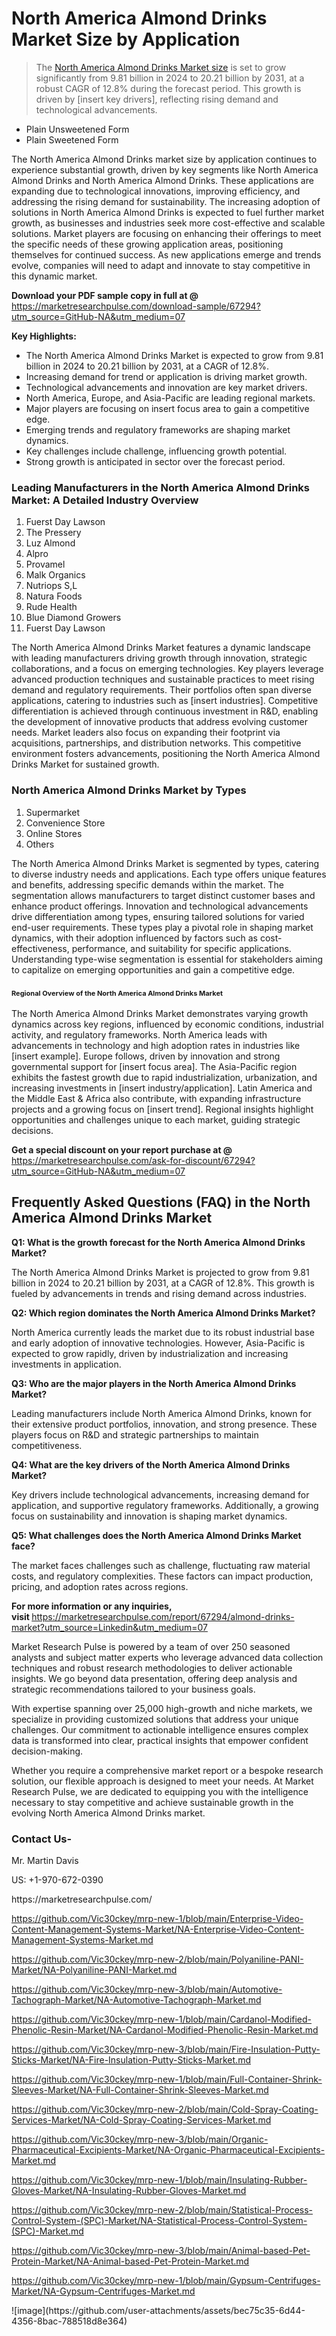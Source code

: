 <h1>North America Almond Drinks Market&nbsp;Size by Application</h1><blockquote><p>The <a href="https://marketresearchpulse.com/download-sample/67294?utm_source=GitHub-NA&amp;utm_medium=07">North America Almond Drinks Market size</a> is set to grow significantly from 9.81 billion in 2024 to 20.21 billion by 2031, at a robust CAGR of 12.8% during the forecast period. This growth is driven by [insert key drivers], reflecting rising demand and technological advancements.</p></blockquote><ul><li>Plain Unsweetened Form<li> Plain Sweetened Form</li></ul><p>The North America Almond Drinks market size by application continues to experience substantial growth, driven by key segments like North America Almond Drinks and North America Almond Drinks. These applications are expanding due to technological innovations, improving efficiency, and addressing the rising demand for sustainability. The increasing adoption of solutions in North America Almond Drinks is expected to fuel further market growth, as businesses and industries seek more cost-effective and scalable solutions. Market players are focusing on enhancing their offerings to meet the specific needs of these growing application areas, positioning themselves for continued success. As new applications emerge and trends evolve, companies will need to adapt and innovate to stay competitive in this dynamic market.</p><p><strong>Download your PDF sample copy in full at @ </strong><a href="https://marketresearchpulse.com/download-sample/67294?utm_source=GitHub-NA&amp;utm_medium=07">https://marketresearchpulse.com/download-sample/67294?utm_source=GitHub-NA&amp;utm_medium=07</a></p><p><strong>Key Highlights: </strong></p><ul><li>The North America Almond Drinks Market is expected to grow from 9.81 billion in 2024 to 20.21 billion by 2031, at a CAGR of 12.8%.</li><li>Increasing demand for trend or application is driving market growth.</li><li>Technological advancements and innovation are key market drivers.</li><li>North America, Europe, and Asia-Pacific are leading regional markets.</li><li>Major players are focusing on insert focus area to gain a competitive edge.</li><li>Emerging trends and regulatory frameworks are shaping market dynamics.</li><li>Key challenges include challenge, influencing growth potential.</li><li>Strong growth is anticipated in sector over the forecast period.</li></ul><h3>Leading Manufacturers in the North America Almond Drinks Market: A Detailed Industry Overview</h3><ol><li>Fuerst Day Lawson</li><li>The Pressery</li><li>Luz Almond</li><li>Alpro</li><li>Provamel</li><li>Malk Organics</li><li>Nutriops S,L</li><li>Natura Foods</li><li>Rude Health</li><li>Blue Diamond Growers</li><li>Fuerst Day Lawson</li></ol><div class="flex max-w-full flex-col flex-grow"><div class="min-h-8 text-message flex w-full flex-col items-end gap-2 whitespace-normal break-words [.text-message+&amp;]:mt-5" dir="auto" data-message-author-role="assistant" data-message-id="fd8432e4-4910-450d-b182-61b7bfb0a01f" data-message-model-slug="gpt-4o"><div class="flex w-full flex-col gap-1 empty:hidden first:pt-[3px]"><div class="markdown prose w-full break-words dark:prose-invert light"><p>The North America Almond Drinks Market features a dynamic landscape with leading manufacturers driving growth through innovation, strategic collaborations, and a focus on emerging technologies. Key players leverage advanced production techniques and sustainable practices to meet rising demand and regulatory requirements. Their portfolios often span diverse applications, catering to industries such as [insert industries]. Competitive differentiation is achieved through continuous investment in R&amp;D, enabling the development of innovative products that address evolving customer needs. Market leaders also focus on expanding their footprint via acquisitions, partnerships, and distribution networks. This competitive environment fosters advancements, positioning the North America Almond Drinks Market for sustained growth.</p></div></div></div></div><h3>North America Almond Drinks Market by Types</h3><ol><li>Supermarket<li> Convenience Store<li> Online Stores<li> Others</li></ol><div class="flex max-w-full flex-col flex-grow"><div class="min-h-8 text-message flex w-full flex-col items-end gap-2 whitespace-normal break-words [.text-message+&amp;]:mt-5" dir="auto" data-message-author-role="assistant" data-message-id="084470be-0bb7-4664-bddf-5156b4f41249" data-message-model-slug="gpt-4o-mini"><div class="flex w-full flex-col gap-1 empty:hidden first:pt-[3px]"><div class="markdown prose w-full break-words dark:prose-invert light"><p>The North America Almond Drinks Market is segmented by types, catering to diverse industry needs and applications. Each type offers unique features and benefits, addressing specific demands within the market. The segmentation allows manufacturers to target distinct customer bases and enhance product offerings. Innovation and technological advancements drive differentiation among types, ensuring tailored solutions for varied end-user requirements. These types play a pivotal role in shaping market dynamics, with their adoption influenced by factors such as cost-effectiveness, performance, and suitability for specific applications. Understanding type-wise segmentation is essential for stakeholders aiming to capitalize on emerging opportunities and gain a competitive edge.</p></div></div></div></div><h3><span style="font-size: 11px;">Regional Overview of the North America Almond Drinks Market</span></h3><div class="flex max-w-full flex-col flex-grow"><div class="min-h-8 text-message flex w-full flex-col items-end gap-2 whitespace-normal break-words [.text-message+&amp;]:mt-5" dir="auto" data-message-author-role="assistant" data-message-id="e9038762-ce64-4e30-91c9-9bd413514231" data-message-model-slug="gpt-4o-mini"><div class="flex w-full flex-col gap-1 empty:hidden first:pt-[3px]"><div class="markdown prose w-full break-words dark:prose-invert light"><p>The North America Almond Drinks Market demonstrates varying growth dynamics across key regions, influenced by economic conditions, industrial activity, and regulatory frameworks. North America leads with advancements in technology and high adoption rates in industries like [insert example]. Europe follows, driven by innovation and strong governmental support for [insert focus area]. The Asia-Pacific region exhibits the fastest growth due to rapid industrialization, urbanization, and increasing investments in [insert industry/application]. Latin America and the Middle East &amp; Africa also contribute, with expanding infrastructure projects and a growing focus on [insert trend]. Regional insights highlight opportunities and challenges unique to each market, guiding strategic decisions.</p></div></div></div></div><p><strong>Get a special discount on your report purchase at @ </strong><a href="https://marketresearchpulse.com/ask-for-discount/67294?utm_source=GitHub-NA&amp;utm_medium=07">https://marketresearchpulse.com/ask-for-discount/67294?utm_source=GitHub-NA&amp;utm_medium=07</a></p><h2>Frequently Asked Questions (FAQ) in the North America Almond Drinks Market</h2><p><strong>Q1: What is the growth forecast for the North America Almond Drinks Market?</strong></p><p>The North America Almond Drinks Market is projected to grow from 9.81 billion in 2024 to 20.21 billion by 2031, at a CAGR of 12.8%. This growth is fueled by advancements in trends and rising demand across industries.</p><p><strong>Q2: Which region dominates the North America Almond Drinks Market?</strong></p><p>North America currently leads the market due to its robust industrial base and early adoption of innovative technologies. However, Asia-Pacific is expected to grow rapidly, driven by industrialization and increasing investments in application.</p><p><strong>Q3: Who are the major players in the North America Almond Drinks Market?</strong></p><p>Leading manufacturers include North America Almond Drinks, known for their extensive product portfolios, innovation, and strong presence. These players focus on R&amp;D and strategic partnerships to maintain competitiveness.</p><p><strong>Q4: What are the key drivers of the North America Almond Drinks Market?</strong></p><p>Key drivers include technological advancements, increasing demand for application, and supportive regulatory frameworks. Additionally, a growing focus on sustainability and innovation is shaping market dynamics.</p><p><strong>Q5: What challenges does the North America Almond Drinks Market face?</strong></p><p>The market faces challenges such as challenge, fluctuating raw material costs, and regulatory complexities. These factors can impact production, pricing, and adoption rates across regions.</p><p><strong>For more information or any inquiries, visit&nbsp;</strong><a href="https://marketresearchpulse.com/report/67294/almond-drinks-market?utm_source=Linkedin&utm_medium=07">https://marketresearchpulse.com/report/67294/almond-drinks-market?utm_source=Linkedin&utm_medium=07</a></p><p>Market Research Pulse is powered by a team of over 250 seasoned analysts and subject matter experts who leverage advanced data collection techniques and robust research methodologies to deliver actionable insights. We go beyond data presentation, offering deep analysis and strategic recommendations tailored to your business goals.</p><p>With expertise spanning over 25,000 high-growth and niche markets, we specialize in providing customized solutions that address your unique challenges. Our commitment to actionable intelligence ensures complex data is transformed into clear, practical insights that empower confident decision-making.</p><p>Whether you require a comprehensive market report or a bespoke research solution, our flexible approach is designed to meet your needs. At Market Research Pulse, we are dedicated to equipping you with the intelligence necessary to stay competitive and achieve sustainable growth in the evolving North America Almond Drinks market.</p><h3><strong>Contact Us-</strong></h3><p>Mr. Martin Davis</p><p>US: +1-970-672-0390</p><p>https://marketresearchpulse.com/</p><p><a href="https://github.com/Vic30ckey/mrp-new-1/blob/main/Enterprise-Video-Content-Management-Systems-Market/NA-Enterprise-Video-Content-Management-Systems-Market.md">https://github.com/Vic30ckey/mrp-new-1/blob/main/Enterprise-Video-Content-Management-Systems-Market/NA-Enterprise-Video-Content-Management-Systems-Market.md</a></p><p><a href="https://github.com/Vic30ckey/mrp-new-2/blob/main/Polyaniline-PANI-Market/NA-Polyaniline-PANI-Market.md">https://github.com/Vic30ckey/mrp-new-2/blob/main/Polyaniline-PANI-Market/NA-Polyaniline-PANI-Market.md</a></p><p><a href="https://github.com/Vic30ckey/mrp-new-3/blob/main/Automotive-Tachograph-Market/NA-Automotive-Tachograph-Market.md">https://github.com/Vic30ckey/mrp-new-3/blob/main/Automotive-Tachograph-Market/NA-Automotive-Tachograph-Market.md</a></p><p><a href="https://github.com/Vic30ckey/mrp-new-1/blob/main/Cardanol-Modified-Phenolic-Resin-Market/NA-Cardanol-Modified-Phenolic-Resin-Market.md">https://github.com/Vic30ckey/mrp-new-1/blob/main/Cardanol-Modified-Phenolic-Resin-Market/NA-Cardanol-Modified-Phenolic-Resin-Market.md</a></p><p><a href="https://github.com/Vic30ckey/mrp-new-3/blob/main/Fire-Insulation-Putty-Sticks-Market/NA-Fire-Insulation-Putty-Sticks-Market.md">https://github.com/Vic30ckey/mrp-new-3/blob/main/Fire-Insulation-Putty-Sticks-Market/NA-Fire-Insulation-Putty-Sticks-Market.md</a></p><p><a href="https://github.com/Vic30ckey/mrp-new-1/blob/main/Full-Container-Shrink-Sleeves-Market/NA-Full-Container-Shrink-Sleeves-Market.md">https://github.com/Vic30ckey/mrp-new-1/blob/main/Full-Container-Shrink-Sleeves-Market/NA-Full-Container-Shrink-Sleeves-Market.md</a></p><p><a href="https://github.com/Vic30ckey/mrp-new-2/blob/main/Cold-Spray-Coating-Services-Market/NA-Cold-Spray-Coating-Services-Market.md">https://github.com/Vic30ckey/mrp-new-2/blob/main/Cold-Spray-Coating-Services-Market/NA-Cold-Spray-Coating-Services-Market.md</a></p><p><a href="https://github.com/Vic30ckey/mrp-new-3/blob/main/Organic-Pharmaceutical-Excipients-Market/NA-Organic-Pharmaceutical-Excipients-Market.md">https://github.com/Vic30ckey/mrp-new-3/blob/main/Organic-Pharmaceutical-Excipients-Market/NA-Organic-Pharmaceutical-Excipients-Market.md</a></p><p><a href="https://github.com/Vic30ckey/mrp-new-1/blob/main/Insulating-Rubber-Gloves-Market/NA-Insulating-Rubber-Gloves-Market.md">https://github.com/Vic30ckey/mrp-new-1/blob/main/Insulating-Rubber-Gloves-Market/NA-Insulating-Rubber-Gloves-Market.md</a></p><p><a href="https://github.com/Vic30ckey/mrp-new-2/blob/main/Statistical-Process-Control-System-(SPC)-Market/NA-Statistical-Process-Control-System-(SPC)-Market.md">https://github.com/Vic30ckey/mrp-new-2/blob/main/Statistical-Process-Control-System-(SPC)-Market/NA-Statistical-Process-Control-System-(SPC)-Market.md</a></p><p><a href="https://github.com/Vic30ckey/mrp-new-3/blob/main/Animal-based-Pet-Protein-Market/NA-Animal-based-Pet-Protein-Market.md">https://github.com/Vic30ckey/mrp-new-3/blob/main/Animal-based-Pet-Protein-Market/NA-Animal-based-Pet-Protein-Market.md</a></p><p><a href="https://github.com/Vic30ckey/mrp-new-1/blob/main/Gypsum-Centrifuges-Market/NA-Gypsum-Centrifuges-Market.md">https://github.com/Vic30ckey/mrp-new-1/blob/main/Gypsum-Centrifuges-Market/NA-Gypsum-Centrifuges-Market.md</a></p>
![image](https://github.com/user-attachments/assets/bec75c35-6d44-4356-8bac-788518d8e364)
